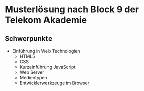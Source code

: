 # Musterlösung nach Block 9 der Telekom Akademie

## Schwerpunkte

* Einführung in Web Technologien
  * HTML5
  * CSS
  * Kurzeinführung JavaScript
  * Web Server
  * Medientypen
  * Entwicklerwerkzeuge im Browser
